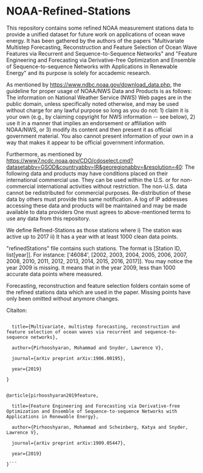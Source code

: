 # NOAA-Refined-Stations
This repository contains some refined NOAA measurement stations data to provide a unified dataset for future work on applications of ocean wave energy. It has been gathered by the authors of the papers "Multivariate Multistep Forecasting, Reconstruction and Feature Selection of Ocean Wave Features via Recurrent and Sequence-to-Sequence Networks" and "Feature Engineering and Forecasting via Derivative-free Optimization and Ensemble of Sequence-to-sequence Networks with Applications in Renewable Energy" and its purpose is solely for accademic research.   

As mentioned by https://www.ndbc.noaa.gov/download_data.php, the guideline for proper usage of NOAA/NWS Data and Products is as follows:
The information on National Weather Service (NWS) Web pages are in the public domain, unless specifically noted otherwise, and may be used without charge for any lawful purpose so long as you do not: 1) claim it is your own (e.g., by claiming copyright for NWS information -- see below), 2) use it in a manner that implies an endorsement or affiliation with NOAA/NWS, or 3) modify its content and then present it as official government material. You also cannot present information of your own in a way that makes it appear to be official government information. 

Furthermore, as mentioned by https://www7.ncdc.noaa.gov/CDO/cdoselect.cmd?datasetabbv=GSOD&countryabbv=IR&georegionabbv=&resolution=40: 
The following data and products may have conditions placed on their international commercial use. They can be used within the U.S. or for non-commercial international activities without restriction. The non-U.S. data cannot be redistributed for commercial purposes. Re-distribution of these data by others must provide this same notification. A log of IP addresses accessing these data and products will be maintained and may be made available to data providers 
One must agrees to above-mentioned terms to use any data from this repository.  

We define Refined-Stations as those stations where 
i) The station was active up to 2017 
ii) It has a year with at least 1000 clean data points.

"refinedStations" file contains such stations. The format is [Station ID, list[year]]. For instance:
['46084', [2002, 2003, 2004, 2005, 2006, 2007, 2008, 2010, 2011, 2012, 2013, 2014, 2015, 2016, 2017]]. You may notice the year 2009 is missing. It means that in the year 2009, less than 1000 accurate data points where measured. 

Forecasting, reconstruction and feature selection folders contain some of the refined stations data which are used in the paper. Missing points have only been omitted without anymore changes. 

Citaiton:

```@article{pirhooshyaran2019multivariate,

  title={Multivariate, multistep forecasting, reconstruction and feature selection of ocean waves via recurrent and sequence-to-sequence networks},
  
  author={Pirhooshyaran, Mohammad and Snyder, Lawrence V},
  
  journal={arXiv preprint arXiv:1906.00195},
  
  year={2019}
  
}


@article{pirhooshyaran2019feature,

  title={Feature Engineering and Forecasting via Derivative-free Optimization and Ensemble of Sequence-to-sequence Networks with Applications in Renewable Energy},
  
  author={Pirhooshyaran, Mohammad and Scheinberg, Katya and Snyder, Lawrence V},
  
  journal={arXiv preprint arXiv:1909.05447},
  
  year={2019}
  
}```
